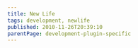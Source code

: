 ```yaml
---
title: New Life
tags: development, newlife
published: 2010-11-26T20:39:10
parentPage: development-plugin-specific
---
```

